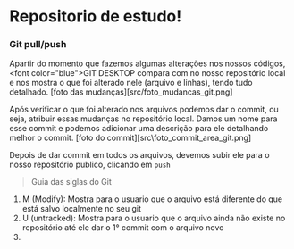# Repositorio de estudo!

### Git pull/push

Apartir do momento que fazemos algumas alterações nos nossos códigos, <font color=\"blue\">GIT DESKTOP</font> compara com no nosso repositório local e nos mostra o que foi alterado nele (arquivo e linhas), tendo tudo detalhado.
[foto das mudanças][src/foto_mudancas_git.png] 

Após verificar o que foi alterado nos arquivos podemos dar o commit, ou seja, atribuir essas mudanças no repositório local. Damos um nome para esse commit e podemos adicionar uma descrição para ele detalhando melhor o commit.
[foto do commit][src\foto_commit_area_git.png] 

Depois de dar commit em todos os arquivos, devemos subir ele para o nosso repositório publico, clicando em `push `

> Guia das siglas do Git
1. M (Modify): Mostra para o usuario que o arquivo está diferente do que está salvo localmente no seu git
2. U (untracked): Mostra para o usuario que o arquivo ainda não existe no repositório até ele dar o 1° commit com o arquivo novo
3. 